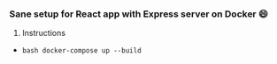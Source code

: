### Sane setup for React app with Express server on Docker :smile:
1. Instructions
  * ```bash docker-compose up --build```